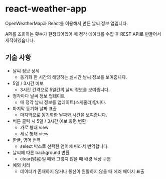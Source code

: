 # react-weather-app

 OpenWeatherMap과 React를 이용해서 만든 날씨 정보 앱입니다.
 
 API를 조회하는 횟수가 한정되어있어 매 정각 데이터를 수집 후 REST API로 만들어서 제작하였습니다.  

## 기술 사항
* 날씨 정보 상세
  - 동기화 한 시간의 해당하는 실시간 날씨 정보를 보여줍니다.
* 5일 / 3시간 예보
  - 3시간 간격으로 5일간의 날씨 정보를 보여줍니다.
* 정각마다 날씨 정보 업데이트
  - 매 정각 날씨 정보를 업데이트(스케줄러)합니다.
* 마지막 동기화 날짜 표출
  - 마지막으로 동기화한 날짜와 시간을 보여줍니다.
* 버튼 클릭 시 5일 / 3시간 예보 화면 변환
  - 가로 형태 view
  - 세로 형태 view
* 한글, 영어 번역
  - select 박스로 선택한 언어에 따라서 번역합니다.
* 날씨에 따른 background 변환
  - clear(맑음)일 때와 그렇지 않을 때 배경 색상 구분
* 예외 처리
  - 데이터가 존재하지 않거나 통신이 원활하지 않을 때 에러 페이지 표출
